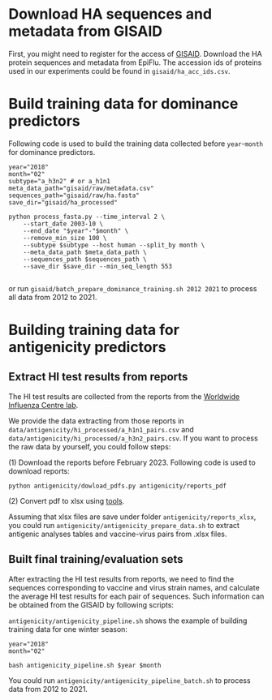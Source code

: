 # Download HA sequences and metadata from GISAID

First, you might need to register for the access of [GISAID](https://gisaid.org/). Download the HA protein sequences and metadata from EpiFlu. The accession ids of proteins used in our experiments could be found in `gisaid/ha_acc_ids.csv`.

# Build training data for dominance predictors

Following code is used to build the training data collected before `year`-`month` for dominance predictors.

```
year="2018"
month="02"
subtype="a_h3n2" # or a_h1n1
meta_data_path="gisaid/raw/metadata.csv"
sequences_path="gisaid/raw/ha.fasta"
save_dir="gisaid/ha_processed"

python process_fasta.py --time_interval 2 \
    --start_date 2003-10 \
    --end_date "$year"-"$month" \
    --remove_min_size 100 \
    --subtype $subtype --host human --split_by month \
    --meta_data_path $meta_data_path \
    --sequences_path $sequences_path \
    --save_dir $save_dir --min_seq_length 553
    
```

or run `gisaid/batch_prepare_dominance_training.sh 2012 2021` to process all data from 2012 to 2021.

# Building training data for antigenicity predictors

## Extract HI test results from reports

The HI test results are collected from the reports from the [Worldwide Influenza Centre lab](https://www.crick.ac.uk/research/platforms-and-facilities/worldwide-influenza-centre/annual-and-interim-reports). 

We provide the data extracting from those reports in `data/antigenicity/hi_processed/a_h1n1_pairs.csv` and `data/antigenicity/hi_processed/a_h3n2_pairs.csv`. If you want to process the raw data by yourself, you could follow steps:

(1) Download the reports before February 2023. Following code is used to download reports:

```
python antigenicity/dowload_pdfs.py antigenicity/reports_pdf
```

(2) Convert pdf to xlsx using [tools](https://premium.pdftoexcel.com/). 

Assuming that xlsx files are save under folder `antigenicity/reports_xlsx`, you could run `antigenicity/antigenicity_prepare_data.sh` to extract antigenic analyses tables and vaccine-virus pairs from .xlsx files.

## Built final training/evaluation sets

After extracting the HI test results from reports, we need to find the sequences corresponding to vaccine and virus strain names, and calculate the average HI test results for each pair of sequences. Such information can be obtained from the GISAID by following scripts:

`antigenicity/antigenicity_pipeline.sh` shows the example of building training data for one winter season:
```
year="2018"
month="02"

bash antigenicity_pipeline.sh $year $month
```

You could run `antigenicity/antigenicity_pipeline_batch.sh` to process data from 2012 to 2021.
